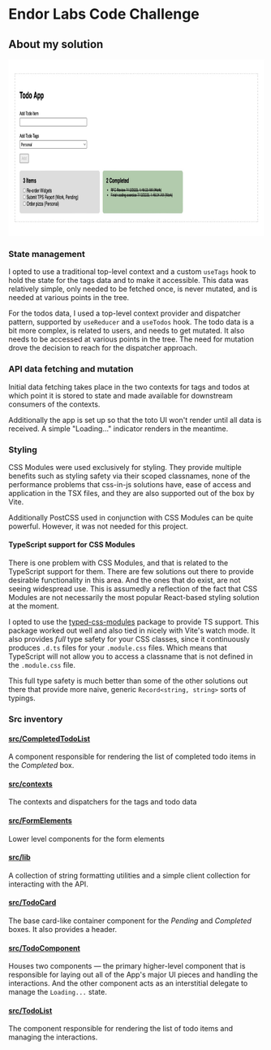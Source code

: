 # Endor Labs Code Challenge

## About my solution

<img src="./todo-app.jpg" width="874" height="347" />

### State management

I opted to use a traditional top-level context and a custom `useTags` hook to hold the state for the tags data and to make it accessible. This data was relatively simple, only needed to be fetched once, is never mutated, and is needed at various points in the tree.

For the todos data, I used a top-level context provider and dispatcher pattern, supported by `useReducer` and a `useTodos` hook. The todo data is a bit more complex, is related to users, and needs to get mutated. It also needs to be accessed at various points in the tree. The need for mutation drove the decision to reach for the dispatcher approach.

### API data fetching and mutation

Initial data fetching takes place in the two contexts for tags and todos at which point it is stored to state and made available for downstream consumers of the contexts.

Additionally the app is set up so that the toto UI won't render until all data is received. A simple "Loading..." indicator renders in the meantime.

### Styling

CSS Modules were used exclusively for styling. They provide multiple benefits such as styling safety via their scoped classnames, none of the performance problems that css-in-js solutions have, ease of access and application in the TSX files, and they are also supported out of the box by Vite.

Additionally PostCSS used in conjunction with CSS Modules can be quite powerful. However, it was not needed for this project.

#### TypeScript support for CSS Modules

There is one problem with CSS Modules, and that is related to the TypeScript support for them. There are few solutions out there to provide desirable functionality in this area. And the ones that do exist, are not seeing widespread use. This is assumedly a reflection of the fact that CSS Modules are not necessarily the most popular React-based styling solution at the moment.

I opted to use the [typed-css-modules](https://www.npmjs.com/package/typed-css-modules) package to provide TS support. This package worked out well and also tied in nicely with Vite's watch mode. It also provides _full_ type safety for your CSS classes, since it continuously produces `.d.ts` files for your `.module.css` files. Which means that TypeScript will not allow you to access a classname that is not defined in the `.module.css` file.

This full type safety is much better than some of the other solutions out there that provide more naive, generic `Record<string, string>` sorts of typings.

### Src inventory

#### [src/CompletedTodoList](./src/CompletedTodoList/)

A component responsible for rendering the list of completed todo items in the _Completed_ box.

#### [src/contexts](./src/contexts/)

The contexts and dispatchers for the tags and todo data


#### [src/FormElements](./src/FormElements/)

Lower level components for the form elements

#### [src/lib](./src/lib/)

A collection of string formatting utilities and a simple client collection for interacting with the API.

#### [src/TodoCard](./src/TodoCard/)

The base card-like container component for the _Pending_ and _Completed_ boxes. It also provides a header.


#### [src/TodoComponent](./src/TodoComponent/)

Houses two components — the primary higher-level component that is responsible for laying out all of the App's major UI pieces and handling the interactions. And the other component acts as an interstitial delegate to manage the `Loading...` state.


#### [src/TodoList](./src/TodoList/)

The component responsible for rendering the list of todo items and managing the interactions.
